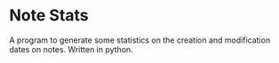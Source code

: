 # Note Stats

A program to generate some statistics on the creation and modification dates on notes. Written in python.
